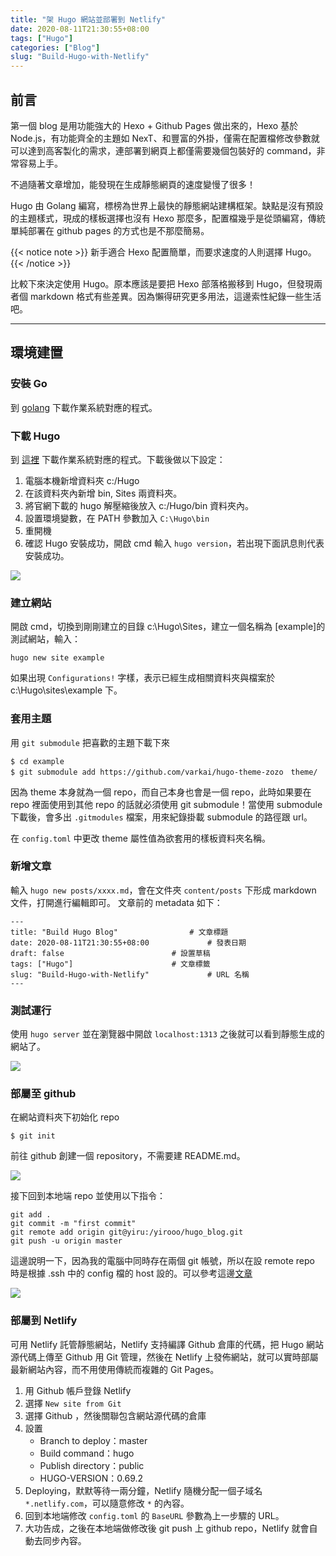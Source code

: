 ```yaml
---
title: "架 Hugo 網站並部署到 Netlify"
date: 2020-08-11T21:30:55+08:00
tags: ["Hugo"]
categories: ["Blog"]
slug: "Build-Hugo-with-Netlify"
---
```


## 前言

第一個 blog 是用功能強大的 Hexo + Github Pages 做出來的，Hexo 基於 Node.js，有功能齊全的主題如 NexT、和豐富的外掛，僅需在配置檔修改參數就可以達到高客製化的需求，連部署到網頁上都僅需要幾個包裝好的 command，非常容易上手。

<!--more-->

不過隨著文章增加，能發現在生成靜態網頁的速度變慢了很多！

Hugo 由 Golang 編寫，標榜為世界上最快的靜態網站建構框架。缺點是沒有預設的主題樣式，現成的樣板選擇也沒有 Hexo 那麼多，配置檔幾乎是從頭編寫，傳統單純部署在 github pages 的方式也是不那麼簡易。

{{< notice note >}}
新手適合 Hexo 配置簡單，而要求速度的人則選擇 Hugo。
{{< /notice >}}

比較下來決定使用 Hugo。原本應該是要把 Hexo 部落格搬移到 Hugo，但發現兩者個 markdown 格式有些差異。因為懶得研究更多用法，這邊索性紀錄一些生活吧。

---

## 環境建置

### 安裝 Go

到 [golang](https://golang.org/dl/) 下載作業系統對應的程式。

### 下載 Hugo

到 [這裡](https://github.com/gohugoio/hugo/releases) 下載作業系統對應的程式。下載後做以下設定：

1. 電腦本機新增資料夾 c:/Hugo
2. 在該資料夾內新增 bin, Sites 兩資料夾。
3. 將官網下載的 hugo 解壓縮後放入 c:/Hugo/bin 資料夾內。
4. 設置環境變數，在 PATH 參數加入 `C:\Hugo\bin`
5. 重開機
6. 確認 Hugo 安裝成功，開啟 cmd 輸入 `hugo version`，若出現下面訊息則代表安裝成功。

![](https://imgur.com/mfLLKmI.png)

### 建立網站

開啟 cmd，切換到剛剛建立的目錄 c:\Hugo\Sites，建立一個名稱為 [example]的測試網站，輸入：

```
hugo new site example
```

如果出現 `Configurations!`
字樣，表示已經生成相關資料夾與檔案於 c:\Hugo\sites\example 下。

### 套用主題

用 `git submodule` 把喜歡的主題下載下來

```
$ cd example
$ git submodule add https://github.com/varkai/hugo-theme-zozo　theme/
```

因為 theme 本身就為一個 repo，而自己本身也會是一個 repo，此時如果要在 repo 裡面使用到其他 repo 的話就必須使用 git submodule！當使用 submodule 下載後，會多出 `.gitmodules` 檔案，用來紀錄掛載 submodule 的路徑跟 url。

在 `config.toml` 中更改 theme 屬性值為欲套用的樣板資料夾名稱。

### 新增文章

輸入 `hugo new posts/xxxx.md`，會在文件夾 `content/posts` 下形成 markdown 文件，打開進行編輯即可。
文章前的 metadata 如下：

```
---
title: "Build Hugo Blog"				# 文章標題
date: 2020-08-11T21:30:55+08:00				# 發表日期
draft: false						# 設置草稿
tags: ["Hugo"]						# 文章標籤
slug: "Build-Hugo-with-Netlify"				# URL 名稱
---
```

### 測試運行

使用 `hugo server` 並在瀏覽器中開啟 `localhost:1313` 之後就可以看到靜態生成的網站了。

![](https://imgur.com/iOVhZF7.png)

### 部屬至 github

在網站資料夾下初始化 repo

```
$ git init
```

前往 github 創建一個 repository，不需要建 README.md。

![](https://imgur.com/8qzVGma.png)

接下回到本地端 repo 並使用以下指令：

```
git add .
git commit -m "first commit"
git remote add origin git@yiru:/yirooo/hugo_blog.git
git push -u origin master
```

這邊說明一下，因為我的電腦中同時存在兩個 git 帳號，所以在設 remote repo 時是根據 .ssh 中的 config 檔的 host 設的。可以參考這邊[文章](https://ulahsieh.github.io/it-multi-account.html)

![](https://imgur.com/lf3Bqmi.png)

### 部屬到 Netlify

可用 Netlify 託管靜態網站，Netlify 支持編譯 Github 倉庫的代碼，把 Hugo 網站源代碼上傳至 Github 用 Git 管理，然後在 Netlify 上發佈網站，就可以實時部屬最新網站內容，而不用使用傳統而複雜的 Git Pages。

1. 用 Github 帳戶登錄 Netlify
2. 選擇 `New site from Git`
3. 選擇 Github ，然後關聯包含網站源代碼的倉庫
4. 設置
   - Branch to deploy：master
   - Build command：hugo
   - Publish directory：public
   - HUGO-VERSION：0.69.2
5. Deploying，默默等待一兩分鐘，Netlify 隨機分配一個子域名 `*.netlify.com`，可以隨意修改 `*` 的內容。
6. 回到本地端修改 `config.toml` 的 `BaseURL` 參數為上一步驟的 URL。
7. 大功告成，之後在本地端做修改後 git push 上 github repo，Netlify 就會自動去同步內容。
